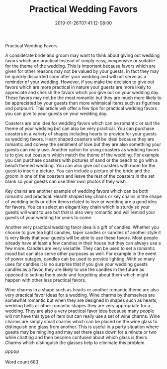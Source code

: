 ﻿---
title: "Practical Wedding Favors"
date: 2019-01-26T07:41:12-08:00
description: "Wedding Favors txt Tips for Web Success"
featured_image: "/images/Wedding Favors txt.jpg"
tags: ["Wedding Favors txt"]
---

Practical Wedding Favors

A considerate bride and groom may want to think about giving out wedding favors which are practical instead of simply easy, inexpensive or suitable for the theme of the wedding. This is important because favors which are given for other reasons may not be valued by your guests. In fact they may be quickly discarded soon after your wedding and will not serve as a reminder of your wedding. However, if you make the decision to give out favors which are more practical in nature your guests are more likely to appreciate and cherish the favors which you give out on your wedding day. These favors may not be the most romantic but they are much more likely to be appreciated by your guests than more whimsical items such as figurines and potpourri. This article will offer a few tips for practical wedding favors you can give to your guests on your wedding day.

Coasters are one idea for wedding favors which can be romantic or suit the theme of your wedding but can also be very practical. You can purchase coasters in a variety of shapes including hearts to provide for your guests as wedding favors. Heart shaped coasters will be ideal because they are romantic and convey the sentiment of love but they are also something your guests can really use. Another option for using coasters as wedding favors is to give out coasters which match the theme of the wedding. For example you can purchase coasters with pictures of sand or the beach to go with a beach themed wedding. You can also give out coasters with room for the guest to insert a picture. You can include a picture of the bride and the groom in one of the coasters and leave the rest of the coasters in the set blank so your guests can use their own photos if they wish.

Key chains are another example of wedding favors which can be both romantic and practical. Hearth shaped key chains or key chains in the shape of wedding bells or other items related to love or wedding are a good idea for favors. You can select an elegant key chain which is sturdy so your guests will want to use but that is also very romantic and will remind your guests of your wedding for years to come. 

Another very practical wedding favor idea is a gift of candles. Whether you choose to give tea light candles, taper candles or candles of another style it is very likely that your guests will be able to use these favors. Most people already have at least a few candles in their house but they can always use a few more. Candles are very versatile. They can be used to set a romantic mood but can also serve other purposes as well. For example in the event of power outages, candles can be used to provide lighting. With so many uses for candles it is no surprise that if you give your wedding guests candles as a favor, they are likely to use the candles in the future as opposed to setting them aside and forgetting about them which might happen with other less practical favors. 

Wine charms in a shape such as hearts or another romantic theme are also very practical favor ideas for a wedding. Wine charms by themselves are somewhat romantic but when they are designed in shapes such as hearts, wedding bells or other romantic shapes they are very appropriate for a wedding. They are also a very practical favor idea because many people will not have this type of item but can really use a set of wine charms. Wine charms are simply small charms which can be placed on the wine glass to distinguish one glass from another. This is useful in a party situation where guests may be mingling and may set there glass down for a minute or two while chatting and then become confused about which glass is theirs. Charms which distinguish the glasses help to eliminate this problem. 

PPPPP

Word count 683





